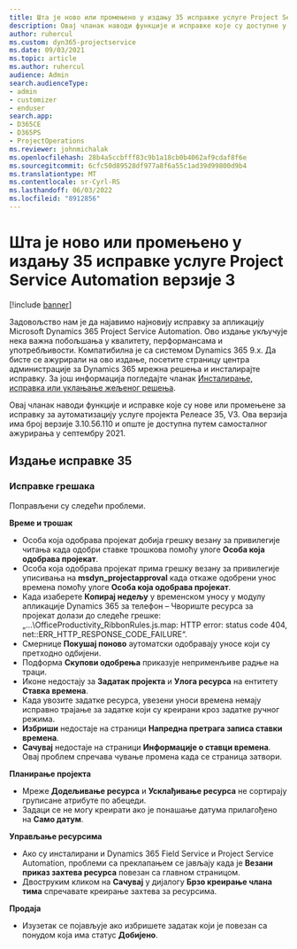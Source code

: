 ```yaml
---
title: Шта је ново или промењено у издању 35 исправке услуге Project Service Automation верзије 3
description: Овај чланак наводи функције и исправке које су доступне у издању Microsoft Dynamics 365 Project Service Automation Упдате Релеасе 35, V3.
author: ruhercul
ms.custom: dyn365-projectservice
ms.date: 09/03/2021
ms.topic: article
ms.author: ruhercul
audience: Admin
search.audienceType:
- admin
- customizer
- enduser
search.app:
- D365CE
- D365PS
- ProjectOperations
ms.reviewer: johnmichalak
ms.openlocfilehash: 28b4a5ccbfff83c9b1a18cb0b4062af9cdaf8f6e
ms.sourcegitcommit: 6cfc50d89528df977a8f6a55c1ad39d99800d9b4
ms.translationtype: MT
ms.contentlocale: sr-Cyrl-RS
ms.lasthandoff: 06/03/2022
ms.locfileid: "8912856"
---
```

# <a name="whats-new-or-changed-in-project-service-automation-update-release-35-v3"></a>Шта је ново или промењено у издању 35 исправке услуге Project Service Automation верзије 3

[!include [banner](../includes/psa-now-project-operations.md)]

Задовољство нам је да најавимо најновију исправку за апликацију Microsoft Dynamics 365 Project Service Automation. Ово издање укључује нека важна побољшања у квалитету, перформансама и употребљивости. Компатибилна је са системом Dynamics 365 9.x. Да бисте се ажурирали на ово издање, посетите страницу центра администрације за Dynamics 365 мрежна решења и инсталирајте исправку. За још информација погледајте чланак [Инсталирање, исправка или уклањање жељеног решења](/power-platform/admin/install-remove-preferred-solution).

Овај чланак наводи функције и исправке које су нове или промењене за исправку за аутоматизацију услуге пројекта Релеасе 35, V3. Ова верзија има број верзије 3.10.56.110 и опште је доступна путем самосталног ажурирања у септембру 2021.

## <a name="update-release-35"></a>Издање исправке 35

### <a name="bug-fixes"></a>Исправке грешака

Поправљени су следећи проблеми.

**Време и трошак**

- Особа која одобрава пројекат добија грешку везану за привилегије читања када одобри ставке трошкова помоћу улоге **Особа која одобрава пројекат**.
- Особа која одобрава пројекат прима грешку везану за привилегије уписивања на **msdyn_projectapproval** када откаже одобрени унос времена помоћу улоге **Особа која одобрава пројекат**.
- Када изаберете **Копирај недељу** у временском уносу у модулу апликације Dynamics 365 за телефон – Чвориште ресурса за пројекат долази до следеће грешке: „...\OfficeProductivity_RibbonRules.js.map: HTTP error: status code 404, net::ERR_HTTP_RESPONSE_CODE_FAILURE“.
- Смернице **Покушај поново** аутоматски одобравају уносе који су претходно одбијени.
- Подформа **Скупови одобрења** приказује неприменљиве радње на траци.
- Иконе недостају за **Задатак пројекта** и **Улога ресурса** на ентитету **Ставка времена**.
- Када увозите задатке ресурса, увезени уноси времена немају исправно трајање за задатке који су креирани кроз задатке ручног режима.
- **Избриши** недостаје на страници **Напредна претрага записа ставки времена**.
- **Сачувај** недостаје на страници **Информације о ставци времена**. Овај проблем спречава чување промена када се страница затвори.

**Планирање пројекта**

- Мреже **Додељивање ресурса** и **Усклађивање ресурса** не сортирају груписане атрибуте по абецеди.
- Задаци се не могу креирати ако је понашање датума прилагођено на **Само датум**.

**Управљање ресурсима**

- Ако су инсталирани и Dynamics 365 Field Service и Project Service Automation, проблеми са преклапањем се јављају када је **Везани приказ захтева ресурса** повезан са главном страницом.
- Двоструким кликом на **Сачувај** у дијалогу **Брзо креирање члана тима** спречавате креирање захтева за ресурсима.

**Продаја**

- Изузетак се појављује ако избришете задатак који је повезан са понудом која има статус **Добијено**.
